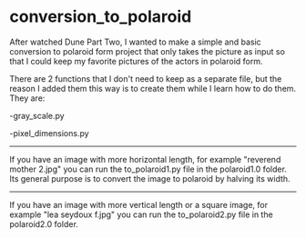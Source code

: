 # conversion_to_polaroid

After watched Dune Part Two, I wanted to make a simple and basic conversion to polaroid form project that only takes the picture as input so that I could keep my favorite pictures of the actors in polaroid form.

There are 2 functions that I don't need to keep as a separate file, but the reason I added them this way is to create them while I learn how to do them. They are:

-gray_scale.py

-pixel_dimensions.py

-------
If you have an image with more horizontal length, for example "reverend mother 2.jpg" you can run the to_polaroid1.py file in the polaroid1.0 folder. Its general purpose is to convert the image to polaroid by halving its width.

-------
If you have an image with more vertical length or a square image, for example "lea seydoux f.jpg" you can run the to_polaroid2.py file in the polaroid2.0 folder.

